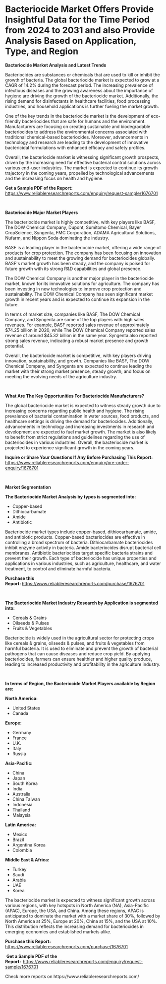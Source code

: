 <p><h1>Bacteriocide Market Offers Provide Insightful Data for the Time Period from 2024 to 2031 and also Provide Analysis Based on Application, Type, and Region</h1></p><p><strong>Bacteriocide Market Analysis and Latest Trends</strong></p>
<p><p>Bacteriocides are substances or chemicals that are used to kill or inhibit the growth of bacteria. The global bacteriocide market is expected to grow at a CAGR of 14.2% during the forecast period. The increasing prevalence of infectious diseases and the growing awareness about the importance of hygiene are driving the growth of the bacteriocide market. Additionally, the rising demand for disinfectants in healthcare facilities, food processing industries, and household applications is further fueling the market growth.</p><p>One of the key trends in the bacteriocide market is the development of eco-friendly bacteriocides that are safe for humans and the environment. Manufacturers are focusing on creating sustainable and biodegradable bacteriocides to address the environmental concerns associated with traditional chemical-based bacteriocides. Moreover, advancements in technology and research are leading to the development of innovative bactericidal formulations with enhanced efficacy and safety profiles.</p><p>Overall, the bacteriocide market is witnessing significant growth prospects, driven by the increasing need for effective bacterial control solutions across various end-user industries. The market is expected to continue its growth trajectory in the coming years, propelled by technological advancements and the increasing focus on health and hygiene.</p></p>
<p><strong>Get a Sample PDF of the Report:&nbsp;</strong> <a href="https://www.reliableresearchreports.com/enquiry/request-sample/1676701">https://www.reliableresearchreports.com/enquiry/request-sample/1676701</a></p>
<p>&nbsp;</p>
<p><strong>Bacteriocide Major Market Players</strong></p>
<p><p>The bacteriocide market is highly competitive, with key players like BASF, The DOW Chemical Company, Dupont, Sumitomo Chemical, Bayer CropScience, Syngenta, FMC Corporation, ADAMA Agricultural Solutions, Nufarm, and Nippon Soda dominating the industry.</p><p>BASF is a leading player in the bacteriocide market, offering a wide range of products for crop protection. The company has been focusing on innovation and sustainability to meet the growing demand for bacteriocides globally. BASF's market growth has been steady, and the company is poised for future growth with its strong R&D capabilities and global presence.</p><p>The DOW Chemical Company is another major player in the bacteriocide market, known for its innovative solutions for agriculture. The company has been investing in new technologies to improve crop protection and sustainability. The DOW Chemical Company has seen significant market growth in recent years and is expected to continue its expansion in the future.</p><p>In terms of market size, companies like BASF, The DOW Chemical Company, and Syngenta are some of the top players with high sales revenues. For example, BASF reported sales revenue of approximately $74.25 billion in 2020, while The DOW Chemical Company reported sales revenue of around $45.32 billion in the same year. Syngenta also reported strong sales revenue, indicating a robust market presence and growth potential.</p><p>Overall, the bacteriocide market is competitive, with key players driving innovation, sustainability, and growth. Companies like BASF, The DOW Chemical Company, and Syngenta are expected to continue leading the market with their strong market presence, steady growth, and focus on meeting the evolving needs of the agriculture industry.</p></p>
<p>&nbsp;</p>
<p><strong>What Are The Key Opportunities For Bacteriocide Manufacturers?</strong></p>
<p><p>The global bacteriocide market is expected to witness steady growth due to increasing concerns regarding public health and hygiene. The rising prevalence of bacterial contamination in water sources, food products, and healthcare settings is driving the demand for bacteriocides. Additionally, advancements in technology and increasing investments in research and development are expected to fuel market growth. The market is also likely to benefit from strict regulations and guidelines regarding the use of bacteriocides in various industries. Overall, the bacteriocide market is projected to experience significant growth in the coming years.</p></p>
<p><strong>Inquire or Share Your Questions If Any Before Purchasing This Report:</strong> <a href="https://www.reliableresearchreports.com/enquiry/pre-order-enquiry/1676701">https://www.reliableresearchreports.com/enquiry/pre-order-enquiry/1676701</a></p>
<p>&nbsp;</p>
<p><strong>Market Segmentation</strong></p>
<p><strong>The Bacteriocide Market Analysis by types is segmented into:</strong></p>
<p><ul><li>Copper-based</li><li>Dithiocarbamate</li><li>Amide</li><li>Antibiotic</li></ul></p>
<p><p>Bacteriocide market types include copper-based, dithiocarbamate, amide, and antibiotic products. Copper-based bacteriocides are effective in controlling a broad spectrum of bacteria. Dithiocarbamate bacteriocides inhibit enzyme activity in bacteria. Amide bacteriocides disrupt bacterial cell membranes. Antibiotic bacteriocides target specific bacteria strains and prevent their growth. Each type of bacteriocide has unique properties and applications in various industries, such as agriculture, healthcare, and water treatment, to control and eliminate harmful bacteria.</p></p>
<p><strong>Purchase this Report:&nbsp;</strong><a href="https://www.reliableresearchreports.com/purchase/1676701">https://www.reliableresearchreports.com/purchase/1676701</a></p>
<p>&nbsp;</p>
<p><strong>The Bacteriocide Market Industry Research by Application is segmented into:</strong></p>
<p><ul><li>Cereals & Grains</li><li>Oilseeds & Pulses</li><li>Fruits & Vegetables</li></ul></p>
<p><p>Bacteriocide is widely used in the agricultural sector for protecting crops like cereals & grains, oilseeds & pulses, and fruits & vegetables from harmful bacteria. It is used to eliminate and prevent the growth of bacterial pathogens that can cause diseases and reduce crop yield. By applying bacteriocides, farmers can ensure healthier and higher quality produce, leading to increased productivity and profitability in the agriculture industry.</p></p>
<p>&nbsp;</p>
<p><strong>In terms of Region, the Bacteriocide Market Players available by Region are:</strong></p>
<p>
    <p> <strong> North America: </strong>
        <ul>
            <li>United States</li>
            <li>Canada</li>
        </ul>
        </p> 
    <p> <strong> Europe: </strong>
        <ul>
            <li>Germany</li>
            <li>France</li>
            <li>U.K.</li>
            <li>Italy</li>
            <li>Russia</li>
        </ul>
        </p> 
    <p> <strong> Asia-Pacific: </strong>
        <ul>
            <li>China</li>
            <li>Japan</li>
            <li>South Korea</li>
            <li>India</li>
            <li>Australia</li>
            <li>China Taiwan</li>
            <li>Indonesia</li>
            <li>Thailand</li>
            <li>Malaysia</li>
        </ul>
        </p> 
    <p> <strong> Latin America: </strong>
        <ul>
            <li>Mexico</li>
            <li>Brazil</li>
            <li>Argentina Korea</li>
            <li>Colombia</li>
        </ul>
        </p> 
    <p> <strong> Middle East & Africa: </strong>
        <ul>
            <li>Turkey</li>
            <li>Saudi</li>
            <li>Arabia</li>
            <li>UAE</li>
            <li>Korea</li>
        </ul>
    </p>
    </p>
<p><p>The bacteriocide market is expected to witness significant growth across various regions, with key hotspots in North America (NA), Asia-Pacific (APAC), Europe, the USA, and China. Among these regions, APAC is anticipated to dominate the market with a market share of 30%, followed by North America at 25%, Europe at 20%, China at 15%, and the USA at 10%. This distribution reflects the increasing demand for bacteriocides in emerging economies and established markets alike.</p></p>
<p><strong>Purchase this Report: </strong><a href="https://www.reliableresearchreports.com/purchase/1676701">https://www.reliableresearchreports.com/purchase/1676701</a></p>
<p>&nbsp;<strong>Get a Sample PDF of the Report:&nbsp;&nbsp;</strong><a href="https://www.reliableresearchreports.com/enquiry/request-sample/1676701">https://www.reliableresearchreports.com/enquiry/request-sample/1676701</a></p>
<p><strong></strong></p>
<p>Check more reports on https://www.reliableresearchreports.com/</p>